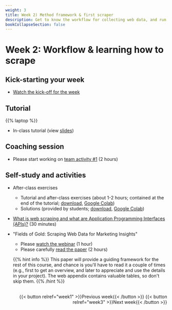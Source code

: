 ```yaml
---
weight: 3
title: Week 2) Method framework & first scraper
description: Get to know the workflow for collecting web data, and run your first web scraper!
bookCollapseSection: false
---
```


<!--
title: Week 2) Data availability and research fit
description: Learn how to assess data quality and website/API structure, and decide whether the data fits your research question or business idea.
-->

# Week 2: Workflow & learning how to scrape

## Kick-starting your week
- [Watch the kick-off for the week](https://youtu.be/m1yCf09wSa4)

## Tutorial
{{% laptop %}}

- In-class tutorial (view [slides](webdata-for-dummies/slides.html)) 

## Coaching session

- Please start working on [team activity #1](/docs/project/workplan/activity1.md) (2 hours)

## Self-study and activities

- After-class exercises
  - Tutorial and after-class exercises (about 1-2 hours; contained at the end of the tutorial; <a href = 'webdata-for-dummies/webdata-for-dummies-in-class.ipynb' download>download</a>, [Google Colab](https://colab.research.google.com/github/hannesdatta/course-odcm/blob/master/content/docs/modules/week2/webdata-for-dummies/webdata-for-dummies-in-class.ipynb))
  - Solutions (provided by students; <a href = 'webdata-for-dummies/webdata-for-dummies-exercise-scheduling.ipynb' download>download</a>, [Google Colab](https://colab.research.google.com/github/hannesdatta/course-odcm/blob/master/content/docs/modules/week2/webdata-for-dummies/webdata-for-dummies-exercise-scheduling.ipynb))

- [What is web scraping and what are Application Programming Interfaces (APIs)?](https://videocollege.uvt.nl/Mediasite/Play/41afff385bd74db2af5fb8507350ea521d) (30 minutes)
- "Fields of Gold: Scraping Web Data for Marketing Insights"
  - Please [watch the webinar](https://youtu.be/KiyFyLEkqNk) (1 hour)
  - Please carefully [read the paper](https://journals.sagepub.com/doi/abs/10.1177/00222429221100750?journalCode=jmxa) (2 hours)
  
  {{% hint info %}}
  This paper will provide a guiding framework for the rest of this course, and chance is you'll have to read it a couple of times (e.g., first to get an overview, and later to appreciate and use the details in your project). The web appendix contains valuable tables, so don't skip them.
  {{% /hint %}}

<!--
  {{% hint warning %}}
  __Deliverables are due ONE DAY prior to the tutorial session, and need to be submitted on Canvas by 9am)__.
{{% /hint %}}
-->
<!--

- [Web data retrieval for dummies (Tutorial)](docs/tutorials/webdata-for-dummies)

*individual exercises or team project*
<!--- [Project] Conduct your own data availability assessment and evaluation of research fit using a template with your team <!-- *download* generate template to fill in or a slide deck -->

<!--- Ethics in scraping and APIs *live*
-->

<!--

## Activities after class

- Q&A/walk-through of this week's tutorial (and application to new sites/APIs)
  - Looping through pages at books.toscrape ([download](books_to_scrape_looping.ipynb), [open in Colab](https://colab.research.google.com/github/hannesdatta/course-odcm/blob/master/content/docs/modules/week2/books_to_scrape_looping.ipynb))
  - Demonstration of scraping from Twitch ([download](twitch.ipynb), [open in Colab](https://colab.research.google.com/github/hannesdatta/course-odcm/blob/master/content/docs/modules/week2/twitch.ipynb))
  - Using a shortlinking service API ([download](shortlink.ipynb), [open in Colab](https://colab.research.google.com/github/hannesdatta/course-odcm/blob/master/content/docs/modules/week2/shortlink.ipynb))
- Narrowing down project ideas
  - [Breakout activity #1](../../../docs/project/workplan/activity1.md)
  - Initial group formation for team projects

<!--- Assessing data availability and evaluating research fit-->

<br>

<div style="text-align: right">
{{< button relref="week1" >}}Previous week{{< /button >}}
{{< button relref="week3" >}}Next week{{< /button >}}
</div>
